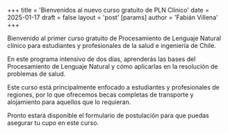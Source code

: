 +++
title = 'Bienvenidos al nuevo curso gratuito de PLN Clínico'
date = 2025-01-17
draft = false
layout = 'post'
[params]
  author = 'Fabián Villena'
+++

Bienvenido al primer curso gratuito de Procesamiento de Lenguaje Natural clínico para estudiantes y profesionales de la salud e ingeniería de Chile. 

En este programa intensivo de dos días, aprenderás las bases del Procesamiento de Lenguaje Natural y cómo aplicarlas en la resolución de problemas de salud.

Este curso está principalmente enfocado a estudiantes y profesionales de regiones, por lo que ofrecemos becas completas de transporte y alojamiento para aquellos que lo requieran.

Pronto estará disponible el formulario de postulación para que puedas asegurar tu cupo en este curso.